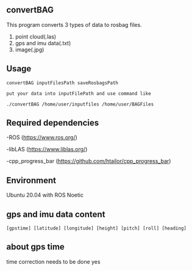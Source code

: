 ## convertBAG

This program converts 3 types of data to rosbag files.
1. point cloud(.las)
2. gps and imu data(.txt)
3. image(.jpg) 

## Usage

    convertBAG inputFilesPath saveRosbagsPath
    
    put your data into inputFilePath and use command like
    
    ./convertBAG /home/user/inputfiles /home/user/BAGFiles
    
## Required dependencies
-ROS (https://www.ros.org/)

-libLAS (https://www.liblas.org/)

-cpp_progress_bar (https://github.com/htailor/cpp_progress_bar)

## Environment
Ubuntu 20.04 with ROS Noetic
    
## gps and imu data content
    [gpstime] [latitude] [longitude] [height] [pitch] [roll] [heading]
    
## about gps time
time correction needs to be done
yes
